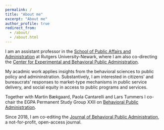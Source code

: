 ```yaml
---
permalink: /
title: "About me"
excerpt: "About me"
author_profile: true
redirect_from: 
  - /about/
  - /about.html
---
```


I am an assistant professor in the <a href="https://spaa.newark.rutgers.edu" target="_blank">School of Public Affairs and Administration</a> at Rutgers University-Newark, where I am also co-directing the <a href="https://spaa.newark.rutgers.edu/cebpa" target="_blank">Center for Experimental and Behavioral Public Administration</a>.

My acadmic work applies insights from the behavioral sciences to public policy and admininstration.  Substantively, I am interested in citizens’ and bureaucrats’ responses to market-type mechanisms in public service delivery, and social equity in access to public programs and services.

Together with Martin Bækgaard, Paola Cantarelli and Lars Tummers I co-chair the EGPA Permanent Study Group XXII on <a href="http://www.iias-iisa.org/egpa/groups/permanent-study-groups/psg-xxii-xxii-behavioral-public-administration" target="_blank">Behavioral Public Administration</a>.

Since 2018, I am co-editing the <a href="http://www.journal-bpa.org" target="_blank">Journal of Behavioral Public Administration</a>, a not-for-profit, open-access journal.
